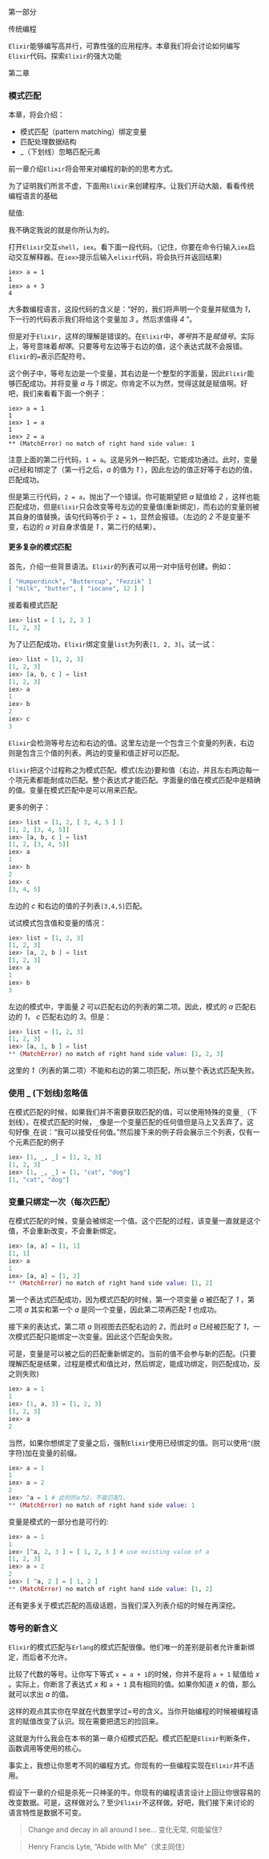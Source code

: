 

第一部分

传统编程

`Elixir`能够编写高并行，可靠性强的应用程序。本章我们将会讨论如何编写`Elixir`代码。探索`Elixir`的强大功能

第二章

### 模式匹配

本章，将会介绍：

* 模式匹配（pattern matching）绑定变量
* 匹配处理数据结构
* _（下划线）忽略匹配元素


前一章介绍`Elixir`将会带来对编程的新的的思考方式。

为了证明我们所言不虚，下面用`Elixir`来创建程序。让我们开动大脑，看看传统编程语言的基础


赋值:

我不确定我说的就是你所认为的。

打开`Elixir`交互`shell`，`iex`。看下面一段代码。（记住，你要在命令行输入`iex`启动交互解释器。在`iex>`提示后输入`elixir`代码，将会执行并返回结果)

```
iex> a = 1
1
iex> a + 3
4
```

大多数编程语言，这段代码的含义是：“好的，我们将声明一个变量并赋值为 *1*，下一行的代码表示我们将给这个变量加 *3* 。然后求值得 *4* ”。

但是对于`Elixir`，这样的理解是错误的。在`Elixir`中，*等号*并不是*赋值号*。实际上，等号意味着*相等*。只要等号左边等于右边的值，这个表达式就不会报错。`Elixir`的`=`表示匹配符号。

这个例子中，等号左边是一个变量，其右边是一个整型的字面量，因此`Elixir`能够匹配成功。并将变量 *a* 与 *1* 绑定。你肯定不以为然，觉得这就是赋值啊。好吧，我们来看看下面一个例子：

```
iex> a = 1
1
iex> 1 = a
1
iex> 2 = a
** (MatchError) no match of right hand side value: 1
```

注意上面的第二行代码，`1 = a`。这是另外一种匹配，它能成功通过。此时，变量*a*已经和*1*绑定了（第一行之后，*a* 的值为 *1* ），因此左边的值正好等于右边的值，匹配成功。


但是第三行代码，`2 = a`，抛出了一个错误。你可能期望把 *a* 赋值给 *2* ，这样也能匹配成功，但是`Elixir`只会改变等号左边的变量值(重新绑定)，而右边的变量则被其自身的值替换。该句代码等价于 `2 = 1`，显然会报错。（左边的 *2* 不是变量不变，右边的 *a* 对自身求值是 *1* ，第二行的结果）。


#### 更多复杂的模式匹配

首先，介绍一些背景语法。`Elixir`的列表可以用一对中括号创建。例如：

```elixir
[ "Humperdinck", "Buttercup", "Fezzik" ]
[ "milk", "butter", [ "iocane", 12 ] ]
```

接着看模式匹配

```elixir
iex> list = [ 1, 2, 3 ]
[1, 2, 3]
```

为了让匹配成功，`Elixir`绑定变量`list`为列表`[1, 2, 3]`。试一试：

```elixir
iex> list = [1, 2, 3]
[1, 2, 3]
iex> [a, b, c ] = list
[1, 2, 3]
iex> a
1
iex> b
2
iex> c
3
```

`Elixir`会检测等号左边和右边的值。这里左边是一个包含三个变量的列表，右边则是包含三个值的列表。两边的变量和值正好可以匹配。

`Elixir`把这个过程称之为模式匹配。模式(左边)要和值（右边，并且左右两边每一个项元素都能耐成功匹配。整个表达式才能匹配。字面量的值在模式匹配中是精确的值。变量在模式匹配中是可以用来匹配。


更多的例子：

```elixir
iex> list = [1, 2, [ 3, 4, 5 ] ]
[1, 2, [3, 4, 5]]
iex> [a, b, c ] = list
[1, 2, [3, 4, 5]]
iex> a
1
iex> b
2
iex> c
[3, 4, 5]
```
左边的 *c* 和右边的值的子列表`[3,4,5]`匹配。

试试模式包含值和变量的情况：

```elixir
iex> list = [1, 2, 3]
[1, 2, 3]
iex> [a, 2, b ] = list
[1, 2, 3]
iex> a
1
iex> b
3
```

左边的模式中，字面量 *2* 可以匹配右边的列表的第二项。因此，模式的 *a* 匹配右边的 *1*， *c* 匹配右边的 *3*。但是：

```elixir
iex> list = [1, 2, 3]
[1, 2, 3]
iex> [a, 1, b ] = list
** (MatchError) no match of right hand side value: [1, 2, 3]
```

这里的 *1*（列表的第二项）不能和右边的第二项匹配，所以整个表达式匹配失败。


### 使用 _ (下划线)忽略值 

在模式匹配的时候，如果我们并不需要获取匹配的值，可以使用特殊的变量`_`（下划线）。在模式匹配的时候，`_`像是一个变量匹配的任何值但是马上又丢弃了。这句好像`_`在说：“我可以接受任何值。”然后接下来的例子将会展示三个列表，仅有一个元素匹配的例子

```elixir
iex> [1, _, _] = [1, 2, 3]
[1, 2, 3]
iex> [1, _, _] = [1, "cat", "dog"]
[1, "cat", "dog"]
```

### 变量只绑定一次（每次匹配）


在模式匹配的时候，变量会被绑定一个值。这个匹配的过程，该变量一直就是这个值，不会重新改变，不会重新绑定。


```elixir
iex> [a, a] = [1, 1]
[1, 1]
iex> a
1
iex> [a, a] = [1, 2]
** (MatchError) no match of right hand side value: [1, 2]
```

第一个表达式匹配成功，因为模式匹配的时候，第一个项变量 *a* 被匹配了 *1* ，第二项 *a* 其实和第一个 *a* 是同一个变量，因此第二项再匹配 *1* 也成功。

接下来的表达式，第二项 *a* 则视图去匹配右边的 *2*，而此时 *a* 已经被匹配了 *1*，一次模式匹配只能绑定一次变量。因此这个匹配会失败。

可是，变量是可以被之后的匹配重新绑定的。当前的值不会参与新的匹配。(只要理解匹配是结果，过程是模式和值比对，然后绑定，能成功绑定，则匹配成功，反之则失败)

```elixir
iex> a = 1
1
iex> [1, a, 3] = [1, 2, 3]   
[1, 2, 3]
iex> a
2
```

当然，如果你想绑定了变量之后，强制`Elixir`使用已经绑定的值。则可以使用` ^ `(脱字符)加在变量的前缀。

```elixir
iex> a = 1
1
iex> a = 2
2
iex> ^a = 1 # 此时的a为2，不能匹配1。
** (MatchError) no match of right hand side value: 1
```


变量是模式的一部分也是可行的:

```elixir
iex> a = 1
1
iex> [^a, 2, 3 ] = [ 1, 2, 3 ] # use existing value of a
[1, 2, 3]
iex> a = 2
2
iex> [ ^a, 2 ] = [ 1, 2 ]
** (MatchError) no match of right hand side value: [1, 2]
```

还有更多关于模式匹配的高级话题，当我们深入列表介绍的时候在再深挖。


### 等号的新含义


`Elixir`的模式匹配与`Erlang`的模式匹配很像。他们唯一的差别是前者允许重新绑定，而后者不允许。

比较了代数的等号。让你写下等式 `x = a + 1`的时候，你并不是将 `a + 1` 赋值给 *x* 。实际上，你断言了表达式 *x* 和 `a + 1` 具有相同的值。如果你知道 *x* 的值，那么就可以求出 *a* 的值。


这样的观点其实你在早就在代数里学过=号的含义。当你开始编程的时候被编程语言的赋值改变了认识。现在需要把遗忘的捡回来。


这就是为什么我会在本书的第一章介绍模式匹配。模式匹配是`Elixir`判断条件，函数调用等使用的核心。

事实上，我想让你思考不同的编程方式。你现有的一些编程实现在`Elixir`并不适用。


假设下一章的介绍是杀死一只神圣的牛。你现有的编程语言设计上回让你很容易的改变数据。可是，这样做对么？至少`Elixir`不这样做。好吧，我们接下来讨论的语言特性是数据不可变。

> Change and decay in all around I see…
变化无常, 何能留住?

> Henry Francis Lyte, “Abide with Me”（求主同住）

